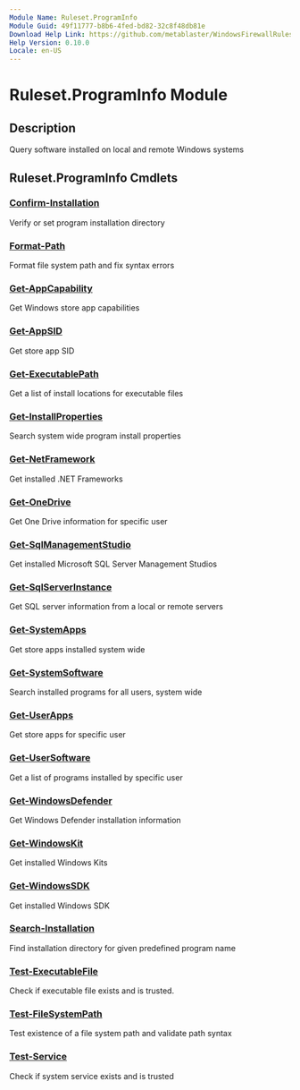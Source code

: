 ```yaml
---
Module Name: Ruleset.ProgramInfo
Module Guid: 49f11777-b8b6-4fed-bd82-32c8f48db81e
Download Help Link: https://github.com/metablaster/WindowsFirewallRuleset/tree/master/Config/HelpContent/0.10.0
Help Version: 0.10.0
Locale: en-US
---
```


# Ruleset.ProgramInfo Module

## Description

Query software installed on local and remote Windows systems

## Ruleset.ProgramInfo Cmdlets

### [Confirm-Installation](Confirm-Installation.md)

Verify or set program installation directory

### [Format-Path](Format-Path.md)

Format file system path and fix syntax errors

### [Get-AppCapability](Get-AppCapability.md)

Get Windows store app capabilities

### [Get-AppSID](Get-AppSID.md)

Get store app SID

### [Get-ExecutablePath](Get-ExecutablePath.md)

Get a list of install locations for executable files

### [Get-InstallProperties](Get-InstallProperties.md)

Search system wide program install properties

### [Get-NetFramework](Get-NetFramework.md)

Get installed .NET Frameworks

### [Get-OneDrive](Get-OneDrive.md)

Get One Drive information for specific user

### [Get-SqlManagementStudio](Get-SqlManagementStudio.md)

Get installed Microsoft SQL Server Management Studios

### [Get-SqlServerInstance](Get-SqlServerInstance.md)

Get SQL server information from a local or remote servers

### [Get-SystemApps](Get-SystemApps.md)

Get store apps installed system wide

### [Get-SystemSoftware](Get-SystemSoftware.md)

Search installed programs for all users, system wide

### [Get-UserApps](Get-UserApps.md)

Get store apps for specific user

### [Get-UserSoftware](Get-UserSoftware.md)

Get a list of programs installed by specific user

### [Get-WindowsDefender](Get-WindowsDefender.md)

Get Windows Defender installation information

### [Get-WindowsKit](Get-WindowsKit.md)

Get installed Windows Kits

### [Get-WindowsSDK](Get-WindowsSDK.md)

Get installed Windows SDK

### [Search-Installation](Search-Installation.md)

Find installation directory for given predefined program name

### [Test-ExecutableFile](Test-ExecutableFile.md)

Check if executable file exists and is trusted.

### [Test-FileSystemPath](Test-FileSystemPath.md)

Test existence of a file system path and validate path syntax

### [Test-Service](Test-Service.md)

Check if system service exists and is trusted
